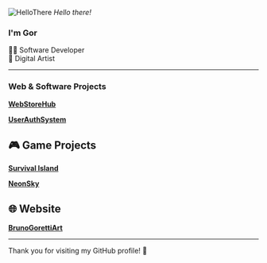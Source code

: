 ![HelloThere](https://github.com/user-attachments/assets/01ec1cc1-7f0e-422d-86c4-200fed02d917)
*Hello there!*

### I'm Gor

👨‍💻 Software Developer <br/>
🎨 Digital Artist

---

### Web & Software Projects
[**WebStoreHub**](https://github.com/BrunoGoretti/WebStoreHub)  
  
[**UserAuthSystem**](https://github.com/BrunoGoretti/UserAuthSystem)  
  

## 🎮 Game Projects

[**Survival Island**](https://github.com/BrunoGoretti/Survival-Island-3D-Game)  

[**NeonSky**](https://github.com/BrunoGoretti/NeonSky)  


## 🌐 Website

[**BrunoGorettiArt**](https://brunogoretti.github.io/BrunoGorettiArt/)  

---

Thank you for visiting my GitHub profile! 🎉
